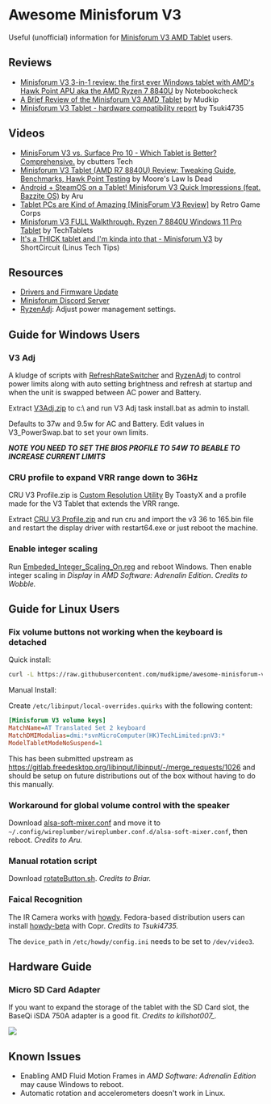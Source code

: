 Awesome Minisforum V3
=====================

Useful (unofficial) information for [Minisforum V3 AMD Tablet](https://www.minisforum.com/page/v3/index.html?lang=en) users.

## Reviews

- [Minisforum V3 3-in-1 review: the first ever Windows tablet with AMD's Hawk Point APU aka the AMD Ryzen 7 8840U](https://www.notebookcheck.net/Minisforum-V3-3-in-1-review-the-first-ever-Windows-tablet-with-AMD-s-Hawk-Point-APU-aka-the-AMD-Ryzen-7-8840U.829081.0.html) by Notebookcheck
- [A Brief Review of the Minisforum V3 AMD Tablet](https://mudkip.me/2024/04/14/A-Brief-Review-of-the-Minisforum-V3-AMD-Tablet/) by Mudkip
- [Minisforum V3 Tablet - hardware compatibility report](https://www.reddit.com/r/linuxhardware/s/rQ7BrCkx4w) by Tsuki4735

## Videos

- [MinisForum V3 vs. Surface Pro 10 - Which Tablet is Better? Comprehensive.](https://www.youtube.com/watch?v=reh_iWrlJV8) by cbutters Tech
- [Minisforum V3 Tablet (AMD R7 8840U) Review: Tweaking Guide, Benchmarks, Hawk Point Testing](https://www.youtube.com/watch?v=ivm78Qyls3A) by Moore's Law Is Dead
- [Android + SteamOS on a Tablet! Minisforum V3 Quick Impressions (feat. Bazzite OS)](https://www.youtube.com/watch?v=MrlnZXNTvtM) by Aru
- [Tablet PCs are Kind of Amazing [MinisForum V3 Review]](https://www.youtube.com/watch?v=8P0G-JLeZD4) by Retro Game Corps
- [Minisforum V3 FULL Walkthrough. Ryzen 7 8840U Windows 11 Pro Tablet](https://www.youtube.com/watch?v=c_zbxrHhtQA) by TechTablets
- [It's a THICK tablet and I'm kinda into that - Minisforum V3](https://www.youtube.com/watch?v=kI_Y231zwoU) by ShortCircuit (Linus Tech Tips)

## Resources

- [Drivers and Firmware Update](https://www.minisforum.com/new/support?lang=en#/support/page/download/120)
- [Minisforum Discord Server](https://discord.com/invite/Pxrg8WpFCa)
- [RyzenAdj](https://github.com/FlyGoat/RyzenAdj): Adjust power management settings.

## Guide for Windows Users

### V3 Adj

A kludge of scripts with [RefreshRateSwitcher](https://github.com/sryze/RefreshRateSwitcher) and [RyzenAdj](https://github.com/FlyGoat/RyzenAdj) to control power limits along with auto setting brightness and refresh at startup and when the unit is swapped between AC power and Battery.

Extract [V3Adj.zip](https://github.com/mudkipme/awesome-minisforum-v3/blob/main/scripts/V3Adj.zip) to c:\ and run V3 Adj task install.bat as admin to install. 

Defaults to 37w and 9.5w for AC and Battery.
Edit values in V3_PowerSwap.bat to set your own limits.

***NOTE YOU NEED TO SET THE BIOS PROFILE TO 54W TO BEABLE TO INCREASE CURRENT LIMITS***

### CRU profile to expand VRR range down to 36Hz

CRU V3 Profile.zip is [Custom Resolution Utility](https://www.monitortests.com/forum/Thread-Custom-Resolution-Utility-CRU) By ToastyX and a profile made for the V3 Tablet that extends the VRR range.

Extract [CRU V3 Profile.zip](https://github.com/mudkipme/awesome-minisforum-v3/blob/main/scripts/Cru%20V3%20Profile.zip) and run cru and import the v3 36 to 165.bin file and restart the display driver with restart64.exe or just reboot the machine.

### Enable integer scaling

Run [Embeded_Integer_Scaling_On.reg](scripts/Embeded_Integer_Scaling_On.reg) and reboot Windows. Then enable integer scaling in *Display* in *AMD Software: Adrenalin Edition*. _Credits to Wobble._

## Guide for Linux Users

### Fix volume buttons not working when the keyboard is detached

Quick install:

```bash
curl -L https://raw.githubusercontent.com/mudkipme/awesome-minisforum-v3/main/linux_fix_sound.sh | sudo sh
```

Manual Install:

Create `/etc/libinput/local-overrides.quirks` with the following content:
```ini
[Minisforum V3 volume keys]
MatchName=AT Translated Set 2 keyboard
MatchDMIModalias=dmi:*svnMicroComputer(HK)TechLimited:pnV3:*
ModelTabletModeNoSuspend=1
```

This has been submitted upstream as https://gitlab.freedesktop.org/libinput/libinput/-/merge_requests/1026 and should be setup on future distributions out of the box without having to do this manually.

### Workaround for global volume control with the speaker

Download [alsa-soft-mixer.conf](scripts/alsa-soft-mixer.conf) and move it to `~/.config/wireplumber/wireplumber.conf.d/alsa-soft-mixer.conf`, then reboot. _Credits to Aru._

### Manual rotation script

Download [rotateButton.sh](scripts/rotateButton.sh).  _Credits to Briar._

### Faical Recognition

The IR Camera works with [howdy](https://github.com/boltgolt/howdy). Fedora-based distribution users can install [howdy-beta](https://copr.fedorainfracloud.org/coprs/principis/howdy-beta/) with Copr. _Credits to Tsuki4735._

The `device_path` in `/etc/howdy/config.ini` needs to be set to `/dev/video3`.

## Hardware Guide

### Micro SD Card Adapter

If you want to expand the storage of the tablet with the SD Card slot, the BaseQi iSDA 750A adapter is a good fit. _Credits to killshot007\_._

![](images/sd-card-adapter.jpg)

## Known Issues

- Enabling AMD Fluid Motion Frames in *AMD Software: Adrenalin Edition* may cause Windows to reboot.
- Automatic rotation and accelerometers doesn't work in Linux.
